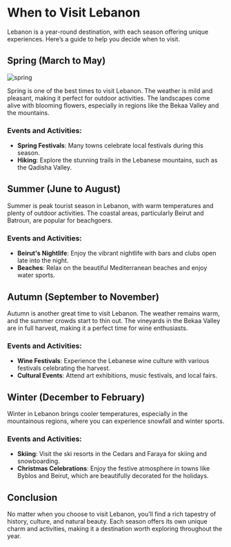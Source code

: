 <head>
    <link rel="stylesheet" href="style.css">
</head>


# When to Visit Lebanon

Lebanon is a year-round destination, with each season offering unique experiences. Here’s a guide to help you decide when to visit.

## Spring (March to May)

![spring](https://tse2.mm.bing.net/th?id=OIP.cKWvMjXaos533sIERrWeTQHaFN&pid=Api&P=0&h=220)

Spring is one of the best times to visit Lebanon. The weather is mild and pleasant, making it perfect for outdoor activities. The landscapes come alive with blooming flowers, especially in regions like the Bekaa Valley and the mountains.

### Events and Activities:
- **Spring Festivals**: Many towns celebrate local festivals during this season.
- **Hiking**: Explore the stunning trails in the Lebanese mountains, such as the Qadisha Valley.

## Summer (June to August)

Summer is peak tourist season in Lebanon, with warm temperatures and plenty of outdoor activities. The coastal areas, particularly Beirut and Batroun, are popular for beachgoers.

### Events and Activities:
- **Beirut's Nightlife**: Enjoy the vibrant nightlife with bars and clubs open late into the night.
- **Beaches**: Relax on the beautiful Mediterranean beaches and enjoy water sports.

## Autumn (September to November)

Autumn is another great time to visit Lebanon. The weather remains warm, and the summer crowds start to thin out. The vineyards in the Bekaa Valley are in full harvest, making it a perfect time for wine enthusiasts.

### Events and Activities:
- **Wine Festivals**: Experience the Lebanese wine culture with various festivals celebrating the harvest.
- **Cultural Events**: Attend art exhibitions, music festivals, and local fairs.

## Winter (December to February)

Winter in Lebanon brings cooler temperatures, especially in the mountainous regions, where you can experience snowfall and winter sports.

### Events and Activities:
- **Skiing**: Visit the ski resorts in the Cedars and Faraya for skiing and snowboarding.
- **Christmas Celebrations**: Enjoy the festive atmosphere in towns like Byblos and Beirut, which are beautifully decorated for the holidays.

## Conclusion

No matter when you choose to visit Lebanon, you’ll find a rich tapestry of history, culture, and natural beauty. Each season offers its own unique charm and activities, making it a destination worth exploring throughout the year.

